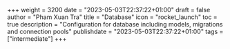 +++
weight = 3200
date = "2023-05-03T22:37:22+01:00"
draft = false
author = "Pham Xuan Tra"
title = "Database"
icon = "rocket_launch"
toc = true
description = "Configuration for database including models, migrations and connection pools"
publishdate = "2023-05-03T22:37:22+01:00"
tags = ["intermediate"]
+++
